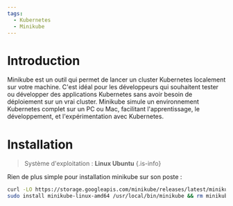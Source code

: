 ```yaml
---
tags:
  - Kubernetes
  - Minikube
---
```

# Introduction

Minikube est un outil qui permet de lancer un cluster Kubernetes localement sur votre machine. C'est idéal pour les développeurs qui souhaitent tester ou développer des applications Kubernetes sans avoir besoin de déploiement sur un vrai cluster. Minikube simule un environnement Kubernetes complet sur un PC ou Mac, facilitant l'apprentissage, le développement, et l'expérimentation avec Kubernetes.

# Installation

> Système d'exploitation : **Linux Ubuntu**
{.is-info}

Rien de plus simple pour installation minikube sur son poste :

```bash
curl -LO https://storage.googleapis.com/minikube/releases/latest/minikube-linux-amd64
sudo install minikube-linux-amd64 /usr/local/bin/minikube && rm minikube-linux-amd64
```